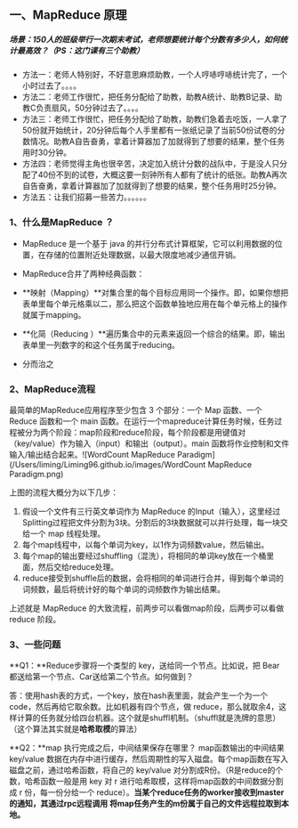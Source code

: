## 一、MapReduce 原理

##### 场景：150人的班级举行一次期末考试，老师想要统计每个分数有多少人，如何统计最高效？（PS：这门课有三个助教）

- 方法一：老师人特别好，不好意思麻烦助教，一个人哼哧哼哧统计完了，一个小时过去了。。。。
- 方法二：老师工作很忙，把任务分配给了助教，助教A统计、助教B记录、助教C负责扇风，50分钟过去了。。。。
- 方法三：老师工作很忙，把任务分配给了助教，助教们急着去吃饭，一人拿了50份就开始统计，20分钟后每个人手里都有一张纸记录了当前50份试卷的分数情况。助教A自告奋勇，拿着计算器加了加就得到了想要的结果，整个任务用时30分钟。
- 方法四：老师觉得主角也很辛苦，决定加入统计分数的战队中，于是没人只分配了40份不到的试卷，大概这要一刻钟所有人都有了统计的纸张。助教A再次自告奋勇，拿着计算器加了加就得到了想要的结果，整个任务用时25分钟。
- 方法五：让我们招募一些苦力。。。。。。

### 1、什么是MapReduce ？

- MapReduce 是一个基于 java 的并行分布式计算框架，它可以利用数据的位置，在存储的位置附近处理数据，以最大限度地减少通信开销。
- MapReduce合并了两种经典函数：

- **映射（Mapping）**对集合里的每个目标应用同一个操作。即，如果你想把表单里每个单元格乘以二，那么把这个函数单独地应用在每个单元格上的操作就属于mapping。
- **化简（Reducing ）**遍历集合中的元素来返回一个综合的结果。即，输出表单里一列数字的和这个任务属于reducing。

- 分而治之

### 2、MapReduce流程

最简单的MapReduce应用程序至少包含 3 个部分：一个 Map 函数、一个 Reduce 函数和一个 main 函数。在运行一个mapreduce计算任务时候，任务过程被分为两个阶段：map阶段和reduce阶段，每个阶段都是用键值对（key/value）作为输入（input）和输出（output）。main 函数将作业控制和文件输入/输出结合起来。![WordCount MapReduce Paradigm](/Users/liming/Liming96.github.io/images/WordCount MapReduce Paradigm.png)



上图的流程大概分为以下几步：

1.  假设一个文件有三行英文单词作为 MapReduce 的Input（输入），这里经过 Splitting过程把文件分割为3块。分割后的3块数据就可以并行处理，每一块交给一个 map 线程处理。
2.  每个map线程中，以每个单词为key，以1作为词频数value，然后输出。
3.  每个map的输出要经过shuffling（混洗），将相同的单词key放在一个桶里面，然后交给reduce处理。
4.  reduce接受到shuffle后的数据，会将相同的单词进行合并，得到每个单词的词频数，最后将统计好的每个单词的词频数作为输出结果。

上述就是 MapReduce 的大致流程，前两步可以看做map阶段，后两步可以看做reduce 阶段。

### 3、一些问题

**Q1：**Reduce步骤将一个类型的 key，送给同一个节点。比如说，把 Bear 都送给第一个节点、Car送给第二个节点。如何做到？

答：使用hash表的方式，一个key，放在hash表里面，就会产生一个为一个 code，然后再给它取余数。比如机器有四个节点，做 reduce，那么就取余4，这样计算的任务就分给四台机器。这个就是shuffl机制。（shuffl就是洗牌的意思）（这个算法其实就是**哈希取模**的算法）

**Q2：**map 执行完成之后，中间结果保存在哪里？
map函数输出的中间结果 key/value 数据在内存中进行缓存，然后周期性的写入磁盘。每个map函数在写入磁盘之前，通过哈希函数，将自己的 key/value 对分割成R份。（R是reduce的个数，哈希函数一般是用 key 对 r 进行哈希取模，这样将map函数的中间数据分割成 r 份，每一份分给一个 reduce）。**当某个reduce任务的worker接收到master的通知，其通过rpc远程调用 将map任务产生的m份属于自己的文件远程拉取到本地。**
